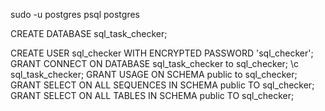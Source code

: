 sudo -u postgres psql postgres

CREATE DATABASE sql_task_checker;

CREATE USER sql_checker WITH ENCRYPTED PASSWORD 'sql_checker';
GRANT CONNECT ON DATABASE sql_task_checker to sql_checker;
\c sql_task_checker;
GRANT USAGE ON SCHEMA public to sql_checker;
GRANT SELECT ON ALL SEQUENCES IN SCHEMA public TO sql_checker;
GRANT SELECT ON ALL TABLES IN SCHEMA public TO sql_checker;
